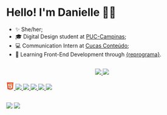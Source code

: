 # Hello! I'm Danielle 👋🏼

- ✨ She/her;
- 🎓 Digital Design student at <a href="https://www.puc-campinas.edu.br/internationalen/">PUC-Campinas</a>;
- 💻 Communication Intern at <a href="https://cucasconteudo.com.br">Cucas Conteúdo</a>;
- 🌱 Learning Front-End Development through <a href="https://github.com/reprograma">{reprograma}</a>.


##

<div align="center">
  <a href="https://github.com/danibena">
  <img height="180em" src="https://github-readme-stats.vercel.app/api?username=danibena&show_icons=true&theme=radical&include_all_commits=true&count_private=true"/>
  <img height="180em" src="https://github-readme-stats.vercel.app/api/top-langs/?username=danibena&theme=radical&layout=compact)"/>
</div>
  <br>
<code><img height="20" src="https://raw.githubusercontent.com/devicons/devicon/master/icons/html5/html5-original.svg"></code>
<code><img height="20" src="https://cdn.jsdelivr.net/gh/devicons/devicon/icons/figma/figma-original.svg"></code>
<code><img height="20" src="https://cdn.jsdelivr.net/gh/devicons/devicon/icons/photoshop/photoshop-plain.svg"></code>
<code><img height="20" src="https://cdn.jsdelivr.net/gh/devicons/devicon/icons/illustrator/illustrator-plain.svg"></code>
<code><img height="20" src="https://cdn.jsdelivr.net/gh/devicons/devicon/icons/aftereffects/aftereffects-original.svg"></code>
<code><img height="20" src="https://cdn.jsdelivr.net/gh/devicons/devicon/icons/premierepro/premierepro-original.svg"></code> 

  ##
  
  <div> 
  <a href="https://www.linkedin.com/in/danibena/" target="_blank"><img src="https://img.shields.io/badge/linkedin-%230077B5.svg?style=for-the-badge&logo=linkedin&logoColor=white" target="_blank"></a> 
  <a href="https://www.behance.net/danibena" target="_blank"><img src="https://img.shields.io/badge/Behance-1769ff?style=for-the-badge&logo=behance&logoColor=white" target="_blank"></a> 
</div>
